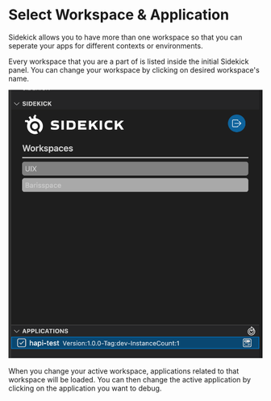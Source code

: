 # Select Workspace & Application

Sidekick allows you to have more than one workspace so that you can seperate your apps for different contexts or environments.

Every workspace that you are a part of is listed inside the initial Sidekick panel. You can change your workspace by clicking on desired workspace's name.

![](../../.gitbook/assets/select-workspace-app.png)

When you change your active workspace, applications related to that workspace will be loaded. You can then change the active application by clicking on the application you want to debug.
